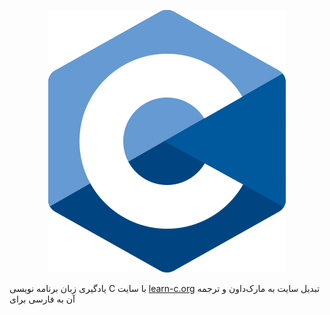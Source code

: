 <p align="center">
  <img src="https://github.com/BDadmehr0/Learn-C/blob/main/C_Programming_Language.svg.png" alt="c-language-logo">
</p>


یادگیری زبان برنامه نویسی C با سایت [learn-c.org](https://www.learn-c.org/en) تبدیل سایت به مارک‌داون و ترجمه آن به فارسی برای
